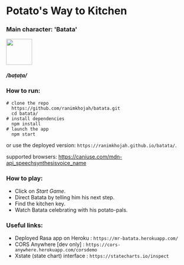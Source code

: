 # Potato's Way to Kitchen

### Main character: 'Batata' 

<img src="https://i.imgur.com/zCqQtnF.png" width="70" hight="80"/>

##### /baṭaṭa/

### How to run:

```shell
# clone the repo
  https://github.com/ranimkhojah/batata.git
  cd batata/
# install dependencies
  npm install
# launch the app
  npm start
```
or use the deployed version: `https://ranimkhojah.github.io/batata/`.

supported browsers: https://caniuse.com/mdn-api_speechsynthesisvoice_name

### How to play:
- Click on _Start Game_.
- Direct Batata by telling him his next step.
- Find the kitchen key.
- Watch Batata celebrating with his potato-pals.

### Useful links:
- Deployed Rasa app on Heroku : `https://mr-batata.herokuapp.com/`
- CORS Anywhere [dev only] : `https://cors-anywhere.herokuapp.com/corsdemo`
- Xstate (state chart) interface : `https://statecharts.io/inspect`
